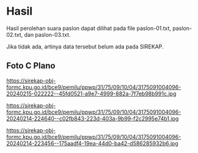 # Hasil

Hasil perolehan suara paslon dapat dilihat pada file paslon-01.txt, paslon-02.txt, dan paslon-03.txt.

Jika tidak ada, artinya data tersebut belum ada pada SIREKAP.

## Foto C Plano

https://sirekap-obj-formc.kpu.go.id/bce9/pemilu/ppwp/31/75/09/10/04/3175091004096-20240215-022222--45fd0521-a9e7-4999-882a-7f7eb98b991c.jpg

https://sirekap-obj-formc.kpu.go.id/bce9/pemilu/ppwp/31/75/09/10/04/3175091004096-20240214-224640--c02fb843-223d-403a-9b99-f2c2995e74b1.jpg

https://sirekap-obj-formc.kpu.go.id/bce9/pemilu/ppwp/31/75/09/10/04/3175091004096-20240214-223456--175aadf4-19ea-44d0-ba42-d586285932b6.jpg
